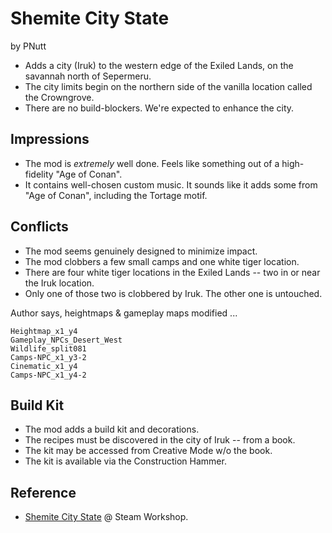 # Shemite City State

by PNutt

- Adds a city (Iruk) to the western edge of the Exiled Lands, on the savannah north of Sepermeru.
- The city limits begin on the northern side of the vanilla location called the Crowngrove.
- There are no build-blockers. We're expected to enhance the city.

## Impressions

- The mod is _extremely_ well done. Feels like something out of a high-fidelity "Age of Conan".
- It contains well-chosen custom music. It sounds like it adds some from "Age of Conan", including the Tortage motif.

## Conflicts

- The mod seems genuinely designed to minimize impact.
- The mod clobbers a few small camps and one white tiger location.
- There are four white tiger locations in the Exiled Lands -- two in or near the Iruk location.
- Only one of those two is clobbered by Iruk. The other one is untouched.

Author says, heightmaps & gameplay maps modified ...

```
Heightmap_x1_y4
Gameplay_NPCs_Desert_West
Wildlife_split081
Camps-NPC_x1_y3-2
Cinematic_x1_y4
Camps-NPC_x1_y4-2
```

## Build Kit

- The mod adds a build kit and decorations.
- The recipes must be discovered in the city of Iruk -- from a book.
- The kit may be accessed from Creative Mode w/o the book.
- The kit is available via the Construction Hammer.

## Reference

- [Shemite City State](https://steamcommunity.com/sharedfiles/filedetails/?id=2949501637) @ Steam Workshop.
